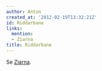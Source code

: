```yaml
---
author: Anton
created_at: '2012-02-19T13:32:21Z'
id: Riddarbane
links:
  mention:
  - Ziarna
title: Riddarbane
---
```


Se [Ziarna].

  [Ziarna]: Ziarna
